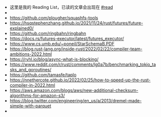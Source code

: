 - 这里是我的 Reading List，已读的文章会出现在 [#read]([[read]])
-
- https://github.com/plougher/squashfs-tools
- https://hsqstephenzhang.github.io/2021/11/24/rust/futures/future-explained0/
- https://github.com/ringbahn/ringbahn
- https://docs.rs/futures-executor/latest/futures_executor/
- https://www.cs.umb.edu/~poneil/StarSchemaB.PDF
- https://blog.rust-lang.org/inside-rust/2022/02/22/compiler-team-ambitions-2022.html
- https://ryhl.io/blog/async-what-is-blocking/
- https://www.reddit.com/r/rust/comments/lg0a7b/benchmarking_tokio_tasks_and_goroutines/
- https://github.com/tamasfe/taplo
- https://nnethercote.github.io/2022/02/25/how-to-speed-up-the-rust-compiler-in-2022.html
- https://aws.amazon.com/blogs/aws/new-additional-checksum-algorithms-for-amazon-s3/
- https://blog.twitter.com/engineering/en_us/a/2013/dremel-made-simple-with-parquet
-